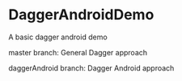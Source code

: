 # DaggerAndroidDemo
A basic dagger android demo

master branch: General Dagger approach

daggerAndroid branch: Dagger Android approach
